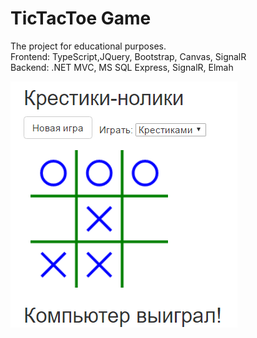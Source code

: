 # TicTacToe Game  

The project for educational purposes.    
Frontend: TypeScript,JQuery, Bootstrap, Canvas, SignalR  
Backend: .NET MVC, MS SQL Express, SignalR, Elmah  

![alt tag](https://github.com/alexkmbk/TicTacToe/blob/master/Screenshot.png)
